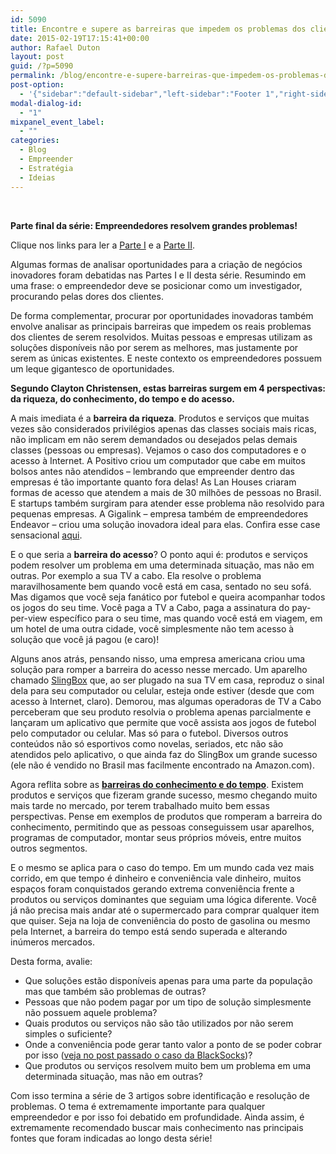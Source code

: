```yaml
---
id: 5090
title: Encontre e supere as barreiras que impedem os problemas dos clientes de serem bem resolvidos
date: 2015-02-19T17:15:41+00:00
author: Rafael Duton
layout: post
guid: /?p=5090
permalink: /blog/encontre-e-supere-barreiras-que-impedem-os-problemas-dos-clientes-de-serem-bem-resolvidos/
post-option:
  - '{"sidebar":"default-sidebar","left-sidebar":"Footer 1","right-sidebar":"Footer 1","page-title":"","page-caption":""}'
modal-dialog-id:
  - "1"
mixpanel_event_label:
  - ""
categories:
  - Blog
  - Empreender
  - Estratégia
  - Ideias
---
```

&nbsp;

**Parte final da série: Empreendedores resolvem grandes problemas!**

Clique nos links para ler a [Parte I](/blog/como-identificar-problemas-que-precisam-ser-resolvidos/ "Como identificar problemas que precisam ser resolvidos?") e a [Parte II](/blog/empresas-e-produtos-que-souberam-resolver-os-problemas-corretos/ "Empresas e produtos que souberam resolver os problemas corretos").

Algumas formas de analisar oportunidades para a criação de negócios inovadores foram debatidas nas Partes I e II desta série. Resumindo em uma frase: o empreendedor deve se posicionar como um investigador, procurando pelas dores dos clientes.

De forma complementar, procurar por oportunidades inovadoras também envolve analisar as principais barreiras que impedem os reais problemas dos clientes de serem resolvidos. Muitas pessoas e empresas utilizam as soluções disponíveis não por serem as melhores, mas justamente por serem as únicas existentes. E neste contexto os empreendedores possuem um leque gigantesco de oportunidades.

**Segundo Clayton Christensen, estas barreiras surgem em 4 perspectivas: da riqueza, do conhecimento, do tempo e do acesso.**

A mais imediata é a **barreira da riqueza**. Produtos e serviços que muitas vezes são considerados privilégios apenas das classes sociais mais ricas, não implicam em não serem demandados ou desejados pelas demais classes (pessoas ou empresas). Vejamos o caso dos computadores e o acesso à Internet. A Positivo criou um computador que cabe em muitos bolsos antes não atendidos – lembrando que empreender dentro das empresas é tão importante quanto fora delas! As Lan Houses criaram formas de acesso que atendem a mais de 30 milhões de pessoas no Brasil. E startups também surgiram para atender esse problema não resolvido para pequenas empresas. A Gigalink – empresa também de empreendedores Endeavor – criou uma solução inovadora ideal para elas. Confira esse case sensacional [aqui](http://www.endeavor.org.br/empreendedor/osvaldo-a-lucho-jr).

E o que seria a **barreira do acesso**? O ponto aqui é: produtos e serviços podem resolver um problema em uma determinada situação, mas não em outras. Por exemplo a sua TV a cabo. Ela resolve o problema maravilhosamente bem quando você está em casa, sentado no seu sofá. Mas digamos que você seja fanático por futebol e queira acompanhar todos os jogos do seu time. Você paga a TV a Cabo, paga a assinatura do pay-per-view específico para o seu time, mas quando você está em viagem, em um hotel de uma outra cidade, você simplesmente não tem acesso à solução que você já pagou (e caro)!

Alguns anos atrás, pensando nisso, uma empresa americana criou uma solução para romper a barreira do acesso nesse mercado. Um aparelho chamado [SlingBox](http://www.slingbox.com) que, ao ser plugado na sua TV em casa, reproduz o sinal dela para seu computador ou celular, esteja onde estiver (desde que com acesso à Internet, claro). Demorou, mas algumas operadoras de TV a Cabo perceberam que seu produto resolvia o problema apenas parcialmente e lançaram um aplicativo que permite que você assista aos jogos de futebol pelo computador ou celular. Mas só para o futebol. Diversos outros conteúdos não só esportivos como novelas, seriados, etc não são atendidos pelo aplicativo, o que ainda faz do SlingBox um grande sucesso (ele não é vendido no Brasil mas facilmente encontrado na Amazon.com).

Agora reflita sobre as **<span style="text-decoration: underline;">barreiras do conhecimento e do tempo</span>**. Existem produtos e serviços que fizeram grande sucesso, mesmo chegando muito mais tarde no mercado, por terem trabalhado muito bem essas perspectivas. Pense em exemplos de produtos que romperam a barreira do conhecimento, permitindo que as pessoas conseguissem usar aparelhos, programas de computador, montar seus próprios móveis, entre muitos outros segmentos.

E o mesmo se aplica para o caso do tempo. Em um mundo cada vez mais corrido, em que tempo é dinheiro e conveniência vale dinheiro, muitos espaços foram conquistados gerando extrema conveniência frente a produtos ou serviços dominantes que seguiam uma lógica diferente. Você já não precisa mais andar até o supermercado para comprar qualquer item que quiser. Seja na loja de conveniência do posto de gasolina ou mesmo pela Internet, a barreira do tempo está sendo superada e alterando inúmeros mercados.

Desta forma, avalie:

  * Que soluções estão disponíveis apenas para uma parte da população mas que também são problemas de outras?
  * Pessoas que não podem pagar por um tipo de solução simplesmente não possuem aquele problema?
  * Quais produtos ou serviços não são tão utilizados por não serem simples o suficiente?
  * Onde a conveniência pode gerar tanto valor a ponto de se poder cobrar por isso ([veja no post passado o caso da BlackSocks](/blog/empresas-e-produtos-que-souberam-resolver-os-problemas-corretos/ "Empresas e produtos que souberam resolver os problemas corretos"))?
  * Que produtos ou serviços resolvem muito bem um problema em uma determinada situação, mas não em outras?

Com isso termina a série de 3 artigos sobre identificação e resolução de problemas. O tema é extremamente importante para qualquer empreendedor e por isso foi debatido em profundidade. Ainda assim, é extremamente recomendado buscar mais conhecimento nas principais fontes que foram indicadas ao longo desta série!

&nbsp;